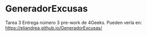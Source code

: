 # GeneradorExcusas
Tarea 3
Entrega número 3 pre-work de 4Geeks. Pueden verla en: https://eliandrea.github.io/GeneradorExcusas/
